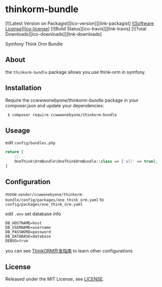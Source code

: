# thinkorm-bundle
[![Latest Version on Packagist][ico-version]][link-packagist]
[![Software License][ico-license]](LICENSE.md)
[![Build Status][ico-travis]][link-travis]
[![Total Downloads][ico-downloads]][link-downloads]

Symfony Think Orm Bundle

## About
the ```thinkorm-bundle``` package allows you use think-orm in symfony.

## Installation

Require the ccwwwonebyone/thinkorm-bundle package in your composer.json and update your dependencies:
```sh
 $ composer require ccwwwonebyone/thinkorm-bundle
```

## Useage

edit ```config/bundles.php```
```php
return [
    //...
    OneThink\OrmBundle\OneThinkOrmBundle::class => ['all' => true],
]

```
## Configuration

move ```vendor/ccwwonebyone/thinkorm-bundle/config/packages/one_think_orm.yaml``` to ```config/packages/one_think_orm.yaml```

edit ```.env``` set database info
```env
DB_HOSTNAME=host
DB_USERNAME=username
DB_PASSWORD=password
DB_DATABASE=database
DEBUG=true
```
you can see [ThinkORM开发指南](https://www.kancloud.cn/manual/think-orm/1257998) to learn other configurations


## License

Released under the MIT License, see [LICENSE](LICENSE).

